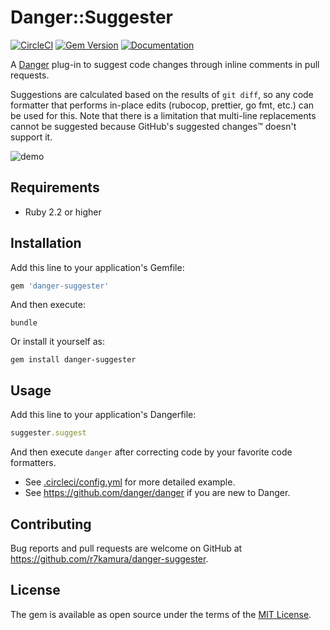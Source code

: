 # Danger::Suggester

[![CircleCI](https://circleci.com/gh/r7kamura/danger-suggester.svg?style=svg)](https://circleci.com/gh/r7kamura/workflows/danger-suggester)
[![Gem Version](https://badge.fury.io/rb/danger-suggester.svg)](https://rubygems.org/gems/danger-suggester)
[![Documentation](http://img.shields.io/badge/docs-rdoc.info-blue.svg)](http://www.rubydoc.info/github/r7kamura/danger-suggester)

A [Danger](https://github.com/danger/danger) plug-in to suggest code changes through inline comments in pull requests.

Suggestions are calculated based on the results of `git diff`, so any code formatter that performs in-place edits (rubocop, prettier, go fmt, etc.) can be used for this.
Note that there is a limitation that multi-line replacements cannot be suggested because GitHub's suggested changes™ doesn't support it.

![demo](https://raw.githubusercontent.com/r7kamura/danger-suggester/master/images/demo.png)

## Requirements

- Ruby 2.2 or higher

## Installation

Add this line to your application's Gemfile:

```ruby
gem 'danger-suggester'
```

And then execute:

```
bundle
```

Or install it yourself as:

```
gem install danger-suggester
```

## Usage

Add this line to your application's Dangerfile:

```ruby
suggester.suggest
```

And then execute `danger` after correcting code by your favorite code formatters.

- See [.circleci/config.yml](/.circleci/config.yml) for more detailed example.
- See https://github.com/danger/danger if you are new to Danger.

## Contributing

Bug reports and pull requests are welcome on GitHub at https://github.com/r7kamura/danger-suggester.

## License

The gem is available as open source under the terms of the [MIT License](https://opensource.org/licenses/MIT).

